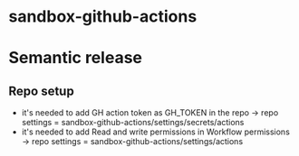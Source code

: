 # sandbox-github-actions

# Semantic release
## Repo setup
* it's needed to add GH action token as GH_TOKEN in the repo -> repo settings = sandbox-github-actions/settings/secrets/actions
* it's needed to add Read and write permissions in Workflow permissions -> repo settings = sandbox-github-actions/settings/actions